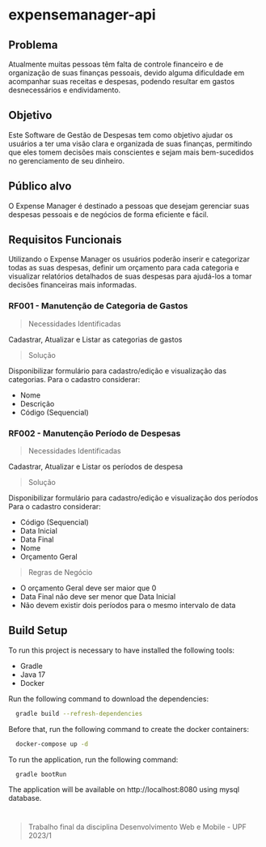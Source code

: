 # expensemanager-api
## Problema

Atualmente muitas pessoas têm falta de controle financeiro e de organização de suas finanças
pessoais, devido alguma dificuldade em acompanhar suas receitas e despesas, podendo
resultar em gastos desnecessários e endividamento.

## Objetivo
Este Software de Gestão de Despesas tem como objetivo ajudar os usuários a ter uma visão
clara e organizada de suas finanças, permitindo que eles tomem decisões mais conscientes e
sejam mais bem-sucedidos no gerenciamento de seu dinheiro.

## Público alvo
O Expense Manager é destinado a pessoas que desejam gerenciar suas despesas pessoais e
de negócios de forma eficiente e fácil.

## Requisitos Funcionais
Utilizando o Expense Manager os usuários poderão inserir e categorizar todas as suas
despesas, definir um orçamento para cada categoria e visualizar relatórios detalhados de suas
despesas para ajudá-los a tomar decisões financeiras mais informadas.

###  RF001 - Manutenção de Categoria de Gastos

> Necessidades Identificadas

Cadastrar, Atualizar e Listar as categorias de gastos

> Solução

Disponibilizar formulário para cadastro/edição e visualização das categorias.
Para o cadastro considerar:
* Nome
* Descrição
* Código (Sequencial)

### RF002 - Manutenção Período de Despesas

> Necessidades Identificadas

Cadastrar, Atualizar e Listar os períodos de despesa

> Solução

Disponibilizar formulário para cadastro/edição e visualização dos períodos
Para o cadastro considerar:
* Código (Sequencial)
* Data Inicial
* Data Final
* Nome
* Orçamento Geral

> Regras de Negócio

* O orçamento Geral deve ser maior que 0
* Data Final não deve ser menor que Data Inicial
* Não devem existir dois períodos para o mesmo intervalo de data

## Build Setup
To run this project is necessary to have installed the following tools:
- Gradle
- Java 17
- Docker

Run the following command to download the dependencies:
``` bash
  gradle build --refresh-dependencies
```

Before that, run the following command to create the docker containers:
``` bash
  docker-compose up -d
```

To run the application, run the following command:
``` bash
  gradle bootRun
```

The application will be available on http://localhost:8080 using mysql database.

# 
> Trabalho final da disciplina Desenvolvimento Web e Mobile - UPF 2023/1
